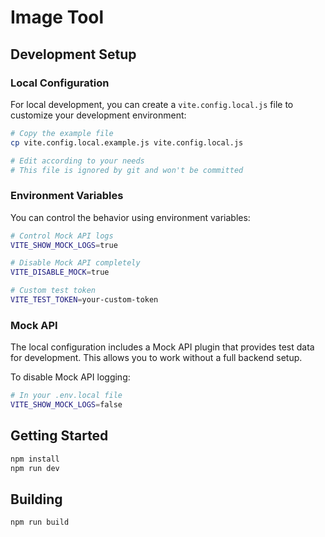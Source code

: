# Image Tool

## Development Setup

### Local Configuration

For local development, you can create a `vite.config.local.js` file to customize your development environment:

```bash
# Copy the example file
cp vite.config.local.example.js vite.config.local.js

# Edit according to your needs
# This file is ignored by git and won't be committed
```

### Environment Variables

You can control the behavior using environment variables:

```bash
# Control Mock API logs
VITE_SHOW_MOCK_LOGS=true

# Disable Mock API completely
VITE_DISABLE_MOCK=true

# Custom test token
VITE_TEST_TOKEN=your-custom-token
```

### Mock API

The local configuration includes a Mock API plugin that provides test data for development. This allows you to work without a full backend setup.

To disable Mock API logging:
```bash
# In your .env.local file
VITE_SHOW_MOCK_LOGS=false
```

## Getting Started

```bash
npm install
npm run dev
```

## Building

```bash
npm run build
```
